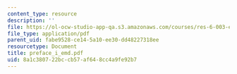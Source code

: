 ```yaml
---
content_type: resource
description: ''
file: https://ol-ocw-studio-app-qa.s3.amazonaws.com/courses/res-6-003-electromechanical-dynamics-spring-2009/8a1c380722bccb57af648cc4a9fe92b7_preface_i_emd.pdf
file_type: application/pdf
parent_uid: fabe9528-ce14-5a10-ee30-dd48227318ee
resourcetype: Document
title: preface_i_emd.pdf
uid: 8a1c3807-22bc-cb57-af64-8cc4a9fe92b7
---
```

